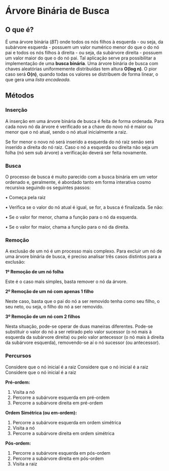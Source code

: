 ﻿# Árvore Binária de Busca

## O que é?

É uma árvore binária (*BT*) onde todos os nós filhos à esquerda - ou seja, da subárvore esquerda - possuem um valor numérico menor do que o do nó pai e todos os nós filhos à direita - ou seja, da subárvore direita - possuem um valor maior do que o do nó pai. Tal aplicação serve pra possibilitar a implementação de uma **busca binária**. Uma árvore binária de busca com chaves aleatórias uniformemente distribuídas tem altura **O(log n)**. O pior caso será **O(n)**, quando todas os valores se distribuem de forma linear, o que gera uma *lista encadeada*.


## Métodos

### Inserção

A inserção em uma árvore binária de busca é feita de forma ordenada. Para cada novo nó da árvore é verificado se a chave do novo nó é maior ou menor que o nó atual, sendo o nó atual inicialmente a raiz.

Se for menor o novo nó será inserido a esquerda do nó raiz senão será inserido a direita do nó raiz. Caso o nó a esquerda ou direita não seja um folha (nó sem sub árvore) a verificação deverá ser feita novamente.


### Busca

O processo de busca é muito parecido com a busca binária em um vetor ordenado e, geralmente, é abordado tanto em forma interativa cosmo recursiva seguindo os seguintes passos:

• Começa pela raiz

• Verifica se o valor do nó atual é igual, se for, a busca é finalizada. Se não:

• Se o valor for menor, chama a função para o nó da esquerda.

• Se o valor for maior, chama a função para o nó da direita.

### Remoção

A exclusão de um nó é um processo mais complexo. Para excluir um nó de uma árvore binária de busca, é preciso analisar três casos distintos para a exclusão:

**1º Remoção de um nó folha**

Este é o caso mais simples, basta remover o nó da árvore.

**2º Remoção de um nó com apenas 1 filho**

Neste caso, basta que o pai do nó a ser removido tenha como seu filho, o seu neto, ou seja, o filho do nó a ser removido.

**3º Remoção de um nó com 2 filhos**

Nesta situação, pode-se operar de duas maneiras diferentes. Pode-se substituir o valor do nó a ser retirado pelo valor sucessor (o nó mais à esquerda da subárvore direita) ou pelo valor antecessor (o nó mais à direita da subárvore esquerda), removendo-se aí o nó sucessor (ou antecessor).

### Percursos
Considere que o nó inicial é a raiz
Considere que o nó inicial é a raiz
Considere que o nó inicial é a raiz

**Pré-ordem:**

1. Visita a nó
2. Percorre a subárvore esquerda em pré-ordem
3. Percorre a subárvore direita em pré-ordem

**Ordem Simétrica (ou em-ordem):**

1. Percorre a subárvore esquerda em ordem simétrica
2. Visita a nó
3. Percorre a subárvore direita em ordem simétrica

**Pós-ordem:**

1. Percorre a subárvore esquerda em pós-ordem
2. Percorre a subárvore direita em pós-ordem
3. Visita a raiz
